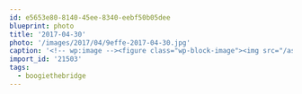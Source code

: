 ```yaml
---
id: e5653e80-8140-45ee-8340-eebf50b05dee
blueprint: photo
title: '2017-04-30'
photo: '/images/2017/04/9effe-2017-04-30.jpg'
caption: '<!-- wp:image --><figure class="wp-block-image"><img src="/assets/images/2017/04/9effe-2017-04-30.jpg" /></figure><!-- /wp:image --><!-- wp:paragraph --><p>Gasp! Sweaty but fast race today, another 4 minutes off my PR! #boogiethebridge</p><!-- /wp:paragraph -->'
import_id: '21503'
tags:
  - boogiethebridge
---
```

